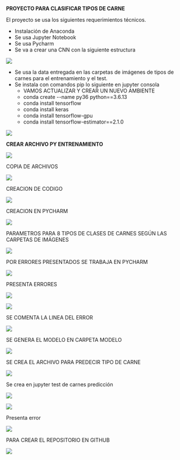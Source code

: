 **PROYECTO PARA CLASIFICAR TIPOS DE CARNE**

El proyecto se usa los siguientes requerimientos técnicos.

- Instalación de Anaconda
- Se usa Jupyter Notebook
- Se usa Pycharm
- Se va a crear una CNN con la siguiente estructura

![](Aspose.Words.07753ae6-743d-4b0a-831a-0c25d557a9c6.001.png)

- Se usa la data entregada en las carpetas de imágenes de tipos de carnes para el entrenamiento y el test.
- Se instala con comandos pip lo siguiente en jupyter consola
  - VAMOS ACTUALIZAR Y CREAR UN NUEVO AMBIENTE
  - conda create --name py36 python==3.6.13
  - conda install tensorflow
  - conda install keras
  - conda install tensorflow-gpu
  - conda install tensorflow-estimator==2.1.0

![](Aspose.Words.07753ae6-743d-4b0a-831a-0c25d557a9c6.002.png)

**CREAR ARCHIVO PY ENTRENAMIENTO**

![](Aspose.Words.07753ae6-743d-4b0a-831a-0c25d557a9c6.003.png)

COPIA DE ARCHIVOS

![](Aspose.Words.07753ae6-743d-4b0a-831a-0c25d557a9c6.004.png)

CREACION DE CODIGO

![](Aspose.Words.07753ae6-743d-4b0a-831a-0c25d557a9c6.005.png)

CREACION EN PYCHARM

![](Aspose.Words.07753ae6-743d-4b0a-831a-0c25d557a9c6.006.png)

PARAMETROS PARA 8 TIPOS DE CLASES DE CARNES SEGÚN LAS CARPETAS DE IMÁGENES

![](Aspose.Words.07753ae6-743d-4b0a-831a-0c25d557a9c6.007.png)

POR ERRORES PRESENTADOS SE TRABAJA EN PYCHARM

![](Aspose.Words.07753ae6-743d-4b0a-831a-0c25d557a9c6.008.png)

PRESENTA ERRORES 

![](Aspose.Words.07753ae6-743d-4b0a-831a-0c25d557a9c6.009.png)

![](Aspose.Words.07753ae6-743d-4b0a-831a-0c25d557a9c6.010.png)

SE COMENTA LA LINEA DEL ERROR

![](Aspose.Words.07753ae6-743d-4b0a-831a-0c25d557a9c6.011.png)

SE GENERA EL MODELO EN CARPETA MODELO

![](Aspose.Words.07753ae6-743d-4b0a-831a-0c25d557a9c6.012.png)

SE CREA EL ARCHIVO PARA PREDECIR TIPO DE CARNE

![](Aspose.Words.07753ae6-743d-4b0a-831a-0c25d557a9c6.013.png)

Se crea en jupyter test de carnes predicción

![](Aspose.Words.07753ae6-743d-4b0a-831a-0c25d557a9c6.014.png)

![](Aspose.Words.07753ae6-743d-4b0a-831a-0c25d557a9c6.015.png)

Presenta error

![](Aspose.Words.07753ae6-743d-4b0a-831a-0c25d557a9c6.016.png)


PARA CREAR EL REPOSITORIO EN GITHUB

![](Aspose.Words.07753ae6-743d-4b0a-831a-0c25d557a9c6.017.png)

